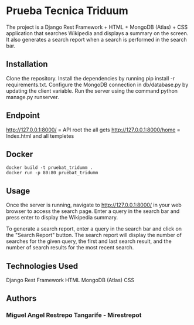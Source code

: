 # Prueba Tecnica Triduum
The project is a Django Rest Framework + HTML + MongoDB (Atlas) + CSS application that searches Wikipedia and displays a summary on the screen. It also generates a search report when a search is performed in the search bar.

## Installation
Clone the repository.
Install the dependencies by running pip install -r requirements.txt.
Configure the MongoDB connection in db/database.py by updating the client variable.
Run the server using the command python manage.py runserver.

## Endpoint
http://127.0.0.1:8000/ = API root the all gets 
http://127.0.0.1:8000/home = Index.html and all templetes
## Docker
    docker build -t pruebat_tridumm .
    docker run -p 80:80 pruebat_tridumm

## Usage
Once the server is running, navigate to http://127.0.0.1:8000/ in your web browser to access the search page. Enter a query in the search bar and press enter to display the Wikipedia summary.

To generate a search report, enter a query in the search bar and click on the "Search Report" button. The search report will display the number of searches for the given query, the first and last search result, and the number of search results for the most recent search.

## Technologies Used
Django Rest Framework
HTML
MongoDB (Atlas)
CSS
## Authors
### Miguel Angel Restrepo Tangarife - Mirestrepot